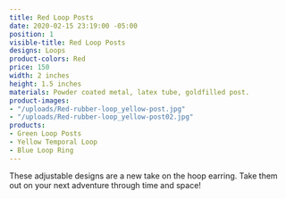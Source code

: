 ```yaml
---
title: Red Loop Posts
date: 2020-02-15 23:19:00 -05:00
position: 1
visible-title: Red Loop Posts
designs: Loops
product-colors: Red
price: 150
width: 2 inches
height: 1.5 inches
materials: Powder coated metal, latex tube, goldfilled post.
product-images:
- "/uploads/Red-rubber-loop_yellow-post.jpg"
- "/uploads/Red-rubber-loop_yellow-post02.jpg"
products:
- Green Loop Posts
- Yellow Temporal Loop
- Blue Loop Ring
---
```


These adjustable designs are a new take on the hoop earring. Take them out on your next adventure through time and space!